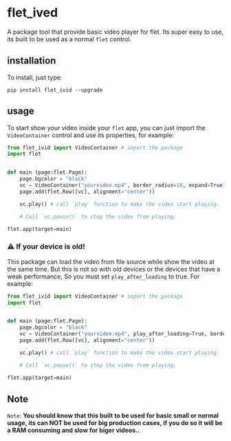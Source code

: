 # flet_ived
A package tool that provide basic video player for flet. Its super easy to use, its built to be used as a normal `flet` control.

## installation
To install, just type:

```
pip install flet_ivid --upgrade
```

## usage

To start show your video inside your `flet` app, you can just import the `VideoContainer` control and use its properties, for example:

```python
from flet_ivid import VideoContainer # import the package
import flet


def main (page:flet.Page):
    page.bgcolor = "black"
    vc = VideoContainer("yourvideo.mp4", border_radius=18, expand=True) # This is a VideoContainer
    page.add(flet.Row([vc], alignment="center"))

    vc.play() # call `play` function to make the video start playing.

    # Call `vc.pause()` to stop the video from playing.

flet.app(target=main)
```

### ⚠️ If your device is old!
This package can load the video from file source while show the video at the same time. But this is not so with old devices or the devices that have a weak performance, So you must set `play_after_loading` to true. For example:

```python
from flet_ivid import VideoContainer # import the package
import flet


def main (page:flet.Page):
    page.bgcolor = "black"
    vc = VideoContainer("yourvideo.mp4", play_after_loading=True, border_radius=18, expand=True) # This is a VideoContainer
    page.add(flet.Row([vc], alignment="center"))

    vc.play() # call `play` function to make the video start playing.

    # Call `vc.pause()` to stop the video from playing.

flet.app(target=main)
```

## Note
`Note`: **You should know that this built to be used for basic small or normal usage, its can NOT be used for big production cases, if you do so it will be a RAM consuming and slow for biger videos..**